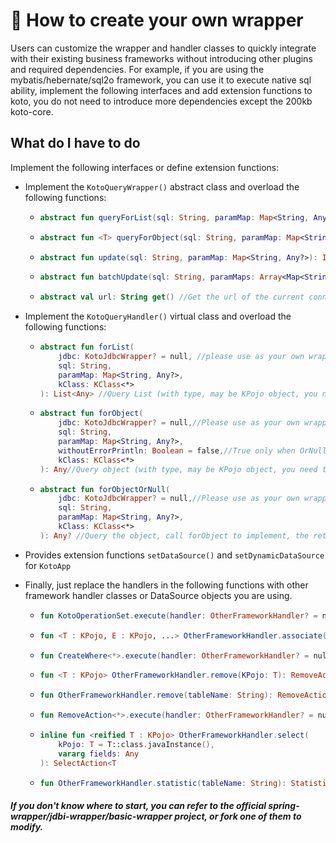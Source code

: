 # 📒 How to create your own wrapper

Users can customize the wrapper and handler classes to quickly integrate with their existing business frameworks without introducing other plugins and required dependencies. For example, if you are using the mybatis/hebernate/sql2o framework, you can use it to execute native sql ability, implement the following interfaces and add extension functions to koto, you do not need to introduce more dependencies except the 200kb koto-core.

## What do I have to do

Implement the following interfaces or define extension functions:

- Implement the `KotoQueryWrapper()` abstract class and overload the following functions:

  - ```kotlin
    abstract fun queryForList(sql: String, paramMap: Map<String, Any?>): List<Map<String, Any>> //Query list
    ```

  - ```kotlin
    abstract fun <T> queryForObject(sql: String, paramMap: Map<String, Any?>, clazz: Class<T>): T? //Query a single object (T is the basic type)
    ```

  - ```kotlin
    abstract fun update(sql: String, paramMap: Map<String, Any?>): Int //Execute update/add/delete statements
    ```

  - ```kotlin
    abstract fun batchUpdate(sql: String, paramMaps: Array<Map<String, Any?>>): IntArray //Batch update
    ```

  - ```kotlin
    abstract val url: String get() //Get the url of the current connection
    ```

- Implement the `KotoQueryHandler()` virtual class and overload the following functions:

  - ```kotlin
    abstract fun forList(
        jdbc: KotoJdbcWrapper? = null, //please use as your own wrapper type here
        sql: String,
        paramMap: Map<String, Any?>,
        kClass: KClass<*>
    ): List<Any> //Query List (with type, may be KPojo object, you need to judge whether to inherit KPojo for toKPojo processing)
    ```

  - ```kotlin
    abstract fun forObject(
        jdbc: KotoJdbcWrapper? = null,//Please use as your own wrapper type here
        sql: String,
        paramMap: Map<String, Any?>,
        withoutErrorPrintln: Boolean = false,//True only when OrNull, if true, return null when the query result is null, otherwise throw an exception
        kClass: KClass<*>
    ): Any//Query object (with type, may be KPojo object, you need to judge whether to inherit KPojo for toKPojo processing)
    ```

  - ```kotlin
    abstract fun forObjectOrNull(
        jdbc: KotoJdbcWrapper? = null,//Please use as your own wrapper type here
        sql: String,
        paramMap: Map<String, Any?>,
        kClass: KClass<*>
    ): Any? //Query the object, call forObject to implement, the returned result can be empty
    ```

- Provides extension functions `setDataSource()` and `setDynamicDataSource` for `KotoApp`

- Finally, just replace the handlers in the following functions with other framework handler classes or DataSource objects you are using.

  - ```kotlin
    fun KotoOperationSet.execute(handler: OtherFrameworkHandler? = null): KotoExecuteResult
    ```

  - ```kotlin
    fun <T : KPojo, E : KPojo, ...> OtherFrameworkHandler.associate(...): Associate
    ```

  - ```kotlin
    fun CreateWhere<*>.execute(handler: OtherFrameworkHandler? = null): KotoExecuteResult
    ```

  - ```kotlin
    fun <T : KPojo> OtherFrameworkHandler.remove(KPojo: T): RemoveAction<T>
    ```

  - ```kotlin
    fun OtherFrameworkHandler.remove(tableName: String): RemoveAction<Unknown>
    ```

  - ```kotlin
    fun RemoveAction<*>.execute(handler: OtherFrameworkHandler? = null): KotoExecuteResult
    ```

  - ```kotlin
    inline fun <reified T : KPojo> OtherFrameworkHandler.select(
        kPojo: T = T::class.javaInstance(),
        vararg fields: Any
    ): SelectAction<T
    ```

  - ```kotlin
    fun OtherFrameworkHandler.statistic(tableName: String): Statistic
    ```

##### If you don't know where to start, you can refer to the official spring-wrapper/jdbi-wrapper/basic-wrapper project, or fork one of them to modify.
